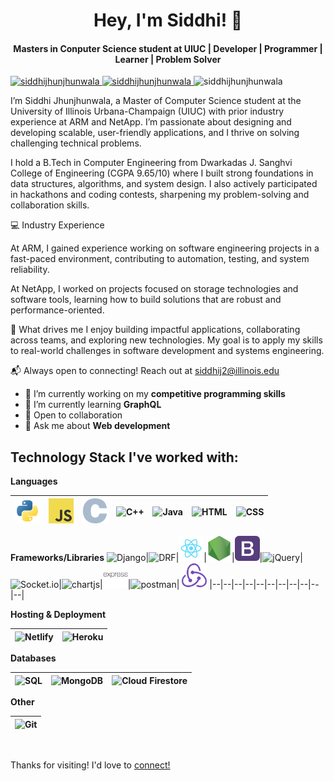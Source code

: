 <h1 align="center">Hey, I'm Siddhi! 👋</h1>
<h4 align="center">Masters in Conputer Science student at UIUC | Developer | Programmer | Learner | Problem Solver</h4>

<p>
  <a href="https://linkedin.com/in/siddhi-jhunjhunwala">
    <img src="https://img.shields.io/badge/-siddhi--jhunjhunwala-blue?logo=linkedin" alt="siddhijhunjhunwala" />
  </a>
  <a href="mailto:siddhij2@illinois.edu">
    <img src="https://img.shields.io/badge/-siddhij2%40illinois.edu-red?logo=gmail&logoColor=white" alt="siddhijhunjhunwala" />
  </a>
  <img src="https://komarev.com/ghpvc/?username=siddhijhunjhunwala&label=Profile%20views&color=0e75b6&style=flat" alt="siddhijhunjhunwala" />
</p>

I’m Siddhi Jhunjhunwala, a Master of Computer Science student at the University of Illinois Urbana-Champaign (UIUC) with prior industry experience at ARM and NetApp. I’m passionate about designing and developing scalable, user-friendly applications, and I thrive on solving challenging technical problems.

I hold a B.Tech in Computer Engineering from Dwarkadas J. Sanghvi College of Engineering (CGPA 9.65/10) where I built strong foundations in data structures, algorithms, and system design. I also actively participated in hackathons and coding contests, sharpening my problem-solving and collaboration skills.

💻 Industry Experience

At ARM, I gained experience working on software engineering projects in a fast-paced environment, contributing to automation, testing, and system reliability.

At NetApp, I worked on projects focused on storage technologies and software tools, learning how to build solutions that are robust and performance-oriented.

🌟 What drives me
I enjoy building impactful applications, collaborating across teams, and exploring new technologies. My goal is to apply my skills to real-world challenges in software development and systems engineering.

📬 Always open to connecting! Reach out at siddhij2@illinois.edu

- 🔭 I’m currently working on my **competitive programming skills**
- 🌱 I’m currently learning **GraphQL**
- 🤝 Open to collaboration
- 💬 Ask me about **Web development**

## Technology Stack I've worked with:
**Languages**

<img title="Python" alt="Python" width="40px" src="https://raw.githubusercontent.com/github/explore/master/topics/python/python.png" />|<img alt="JS" title="JavaScript" width="40px" src="https://raw.githubusercontent.com/github/explore/master/topics/javascript/javascript.png">| <img src="https://raw.githubusercontent.com/devicons/devicon/master/icons/c/c-original.svg" alt="c" width="40" height="40"/>|<img title="C++" alt="C++" width="40px" src="https://upload.wikimedia.org/wikipedia/commons/thumb/1/18/ISO_C%2B%2B_Logo.svg/1200px-ISO_C%2B%2B_Logo.svg.png">|<img title="Java" alt="Java" width="40px" src="https://logoeps.com/wp-content/uploads/2011/06/java-logo-vector.png">|<img title="HTML" alt="HTML" width="40px" src="https://www.w3.org/html/logo/downloads/HTML5_Badge_512.png">|<img title="CSS" alt="CSS" width="40px" src="https://www.pngix.com/pngfile/big/193-1937198_image-result-for-css3-icon-css-logo-transparent.png">
|--|--|--|--|--|--|--|

**Frameworks/Libraries**
<img title="Django" alt="Django" height="30px" src="https://twilio-cms-prod.s3.amazonaws.com/original_images/django-dark.png">|<img title="Django Rest Framework" alt="DRF" width="45px" src="https://storage.googleapis.com/cw-p1w5jpim0sdhkccw8gr/media/blog-images/drf-logo2.png">|<img title="React" alt="React" width="40px" src="https://raw.githubusercontent.com/github/explore/master/topics/react/react.png">|<img title="Node" alt="Node" width="40px" src="https://raw.githubusercontent.com/github/explore/80688e429a7d4ef2fca1e82350fe8e3517d3494d/topics/nodejs/nodejs.png">|<img title="Bootstrap" alt="Bootstrap" width="40px" src="https://raw.githubusercontent.com/github/explore/master/topics/bootstrap/bootstrap.png">|<img title="jQuery" alt="jQuery" width="40px" src="https://res.cloudinary.com/penname/image/fetch/https://miro.medium.com/max/570/1*QR2SBNwG75LyY5uwqWpN3A.png">|<img title="Socket.io" alt="Socket.io" width="40px" src="https://upload.wikimedia.org/wikipedia/commons/9/96/Socket-io.svg">|<img src="https://www.chartjs.org/media/logo-title.svg" alt="chartjs" width="40" height="40"/>|<img src="https://raw.githubusercontent.com/devicons/devicon/master/icons/express/express-original-wordmark.svg" alt="express" width="40" height="40"/>|<img src="https://www.vectorlogo.zone/logos/getpostman/getpostman-icon.svg" alt="postman" width="40" height="40"/>| <img src="https://raw.githubusercontent.com/devicons/devicon/master/icons/redux/redux-original.svg" alt="redux" width="40" height="40"/>
|--|--|--|--|--|--|--|--|--|--|--|


**Hosting & Deployment**

|<img title="Netlify" alt="Netlify" width="40px" src="https://jeancochrane.com/static/images/blog/netlify-identity-dealbreakers/netlify-logo.png">|<img title="Heroku" alt="Heroku" width="40px" src="https://cdn.iconscout.com/icon/free/png-512/heroku-5-569467.png">
|--|--|

**Databases**

<img title="SQL" alt="SQL" width="60px" src="https://download.logo.wine/logo/MySQL/MySQL-Logo.wine.png">|<img title="MongoDB" alt="MongoDB" height="30px" src="https://webassets.mongodb.com/_com_assets/cms/mongodb_logo1-76twgcu2dm.png">|<img title="Cloud Firestore" alt="Cloud Firestore" width="40px" src="https://raw.githubusercontent.com/jovotech/jovo-marketplace/master/thumbnails/jovo-db-firestore.png"> <br>
|--|--|--|

**Other**

|<img title="Git" alt="Git" width="40px" src="https://avatars.githubusercontent.com/u/18133?s=200&v=4">
|--|
<br>

Thanks for visiting! I'd love to <a href="https://www.linkedin.com/in/siddhi-jhunjhunwala">connect!</a>
